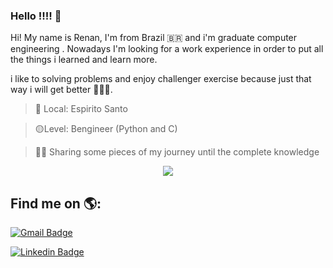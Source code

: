 ### Hello !!!! 👋

Hi! My name is Renan, I'm from Brazil 🇧🇷 and i'm graduate computer engineering . Nowadays I'm looking for a work experience in order to put all the things i learned and learn more.

i like to solving problems and enjoy challenger exercise because just that way i will get better 💪🏅🎯.
 
>  📍     Local:  Espirito Santo 

>🟡Level:   Bengineer (Python and C)

> 👨‍💻 Sharing some pieces of my journey until the complete knowledge

<p align="center">
  <a href="https://skillicons.dev">
    <img src="https://skillicons.dev/icons?i=git,docker,linux,git" />
  </a>
</p>

 Find me on 🌎:
-   

[![Gmail Badge](https://img.shields.io/badge/-lameurenan99@gmail.com-F70202?style=flat-square&logo=Gmail&logoColor=white&link=lameurenan99@gmail.com)](mailto:lameurenan99.com)        

[![Linkedin Badge](https://img.shields.io/badge/-LinkedIn-orange?style=flat-square&logo=Linkedin&logoColor=white&link=https://www.linkedin.com/in/renan-lameu-1862731b9/)](https://www.linkedin.com/in/renan-lameu-1862731b9//)
